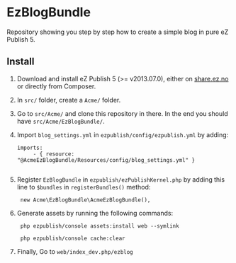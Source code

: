 # EzBlogBundle

Repository showing you step by step how to create a simple blog in pure eZ Publish 5.

## Install
1. Download and install eZ Publish 5 (>= v2013.07.0), either on [share.ez.no](http://share.ez.no) or directly from Composer.
2. In `src/` folder, create a `Acme/` folder.
3. Go to `src/Acme/` and clone this repository in there. In the end you should have `src/Acme/EzBlogBundle/`.
4. Import `blog_settings.yml` in `ezpublish/config/ezpublish.yml` by adding:
    
    ```
    imports:
         - { resource: "@AcmeEzBlogBundle/Resources/config/blog_settings.yml" }
        
    ```

5. Register `EzBlogBundle` in `ezpublish/ezPublishKernel.php` by adding this line to `$bundles` in `registerBundles()` method:

    ```
     new Acme\EzBlogBundle\AcmeEzBlogBundle(),
    
    ```

6. Generate assets by running the following commands:

    ```
     php ezpublish/console assets:install web --symlink
    ```
    
    ```
     php ezpublish/console cache:clear
    ```

7. Finally, Go to `web/index_dev.php/ezblog`

